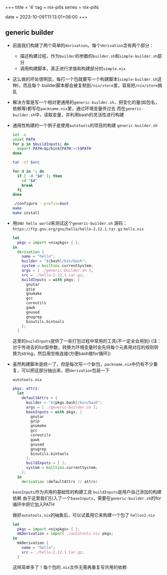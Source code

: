 +++
titile = '4'
tag = nix-pills
series = nix-pills

date = 2023-10-09T11:13:01+08:00
+++



## generic builder

- 前面我们构建了两个简单的`derivation`。每个`derivation`含有两个部分：
  - 描述构建过程，作为`builder`的参数的`builder.sh`和`simple-builder.sh`部分
  - 调用构建脚本，真正进行求值和构建部分的`simple.nix`

- 这么做的坏处很明显，每打一个包就要写一个构建脚本(`simple-builder.sh`这种)，而且每个
  builder脚本都会被复制到`/nix/store`里，容易把`/nix/store`搞乱

- 解决方案是写一个相对更通用的`generic-builder.sh`，把变化的量(如包名，依赖等)都写在`packname.nix`里，通过环境变量传过去
  而在`generic-builder.sh`中，读取变量，并利用bash的灵活性进行构建

- 通用性构建的一个例子是使用`autotools`的项目的构建
  `generic-builder.sh`
  ```bash
  set -e
  unset PATH
  for p in $buildInputs; do
    export PATH=$p/bin${PATH:+:}$PATH
  done

  tar -xf $src

  for d in *; do
    if [ -d "$d" ]; then
      cd "$d"
      break
    fi
  done

  ./configure --prefix=$out
  make
  make install
  ```

- 用`GNU hello world`来测试这个`generic-builder.sh`
  源码： `https://ftp.gnu.org/gnu/hello/hello-2.12.1.tar.gz`
  `hello.nix`
  ```nix
  let 
    pkgs = import <nixpkgs> { };
  in
    derivation {
      name = "hello";
      builder = "${bash}/bin/bash";
      system = builtins.currentSystem;
      args = [ ./generic-builder.sh ];
      src = ./hello-2.12.1.tar.gz;
      buildInputs = with pkgs; [
        gnutar
        gzip
        gnumake
        gcc
        coreutils
        gawk
        gnused
        gnugrep
        binutils.bintools
      ];
    }
  ```

  这里的`buildInputs`提供了一些打包过程中常用的工具(不一定全会用到)
  (注：对于传进去的list型参数，转换为环境变量时会先将每个元素用对应的规则转换为string，然后用空格连接(方便bash做for循环))


- 虽然构建脚本是统一了，但是每次写一个新包，`packname.nix`中仍有不少重复，可以把这部分抽出来，把`derivation`包装一下

  `autotools.nix`
  ```nix
  pkgs: attrs:
    let 
      defaultAttrs = {
        builder = "${pkgs.bash}/bin/bash";
        args = [ ./generic-builder.sh ];
        baseInputs = with pkgs; [
          gnutar
          gzip
          gnumake
          gcc
          coreutils
          gawk
          gnused
          gnugrep
          binutils.bintools
        ];
        buildInputs = [ ];
        system = builtins.currentSystem;
      };
    in
      derivation (defaultAttrs // attrs)

  ```

  `baseInputs`作为共用的基础性的构建工具
  `buildInputs`是用户自己添加的构建依赖
  由于这里我们引入了一个`baseInputs`，需要在`generic-builder.sh`的for循环中把它加入PATH

  做好`autotools.nix`的抽象后，可以试着用它来构建一个包了
  `hellov2.nix`
  ```nix
  let
    pkgs = import <nixpkgs> { };
    mkDerivation = import ./autotools.nix pkgs;
  in
    mkDerivation {
      name = "hello";
      src = ./hello-2.12.1.tar.gz;
    }
  ```
  这样简单多了！每个包的`.nix`文件无需再重复写共用的依赖


